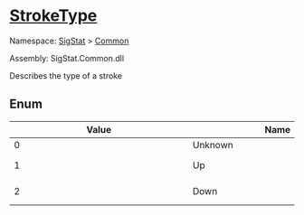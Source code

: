# [StrokeType](./StrokeType.md)
Namespace: [SigStat]() > [Common](./README.md)

Assembly: SigStat.Common.dll


Describes the type of a stroke

##	Enum

| Value | Name | Summary | 
| --- | --- | --- | 
| 0<div style="width: 300px">| Unknown<div style="width: 300px">| The type of the stroke is not known<div style="width: 300px">| <br>
| 1<div style="width: 300px">| Up<div style="width: 300px">| The stroke was made in the air (the pen did not tuch the tablet/paper)<div style="width: 300px">| <br>
| 2<div style="width: 300px">| Down<div style="width: 300px">| The stroke was made on the writing surface (tablet, paper etc.)<div style="width: 300px">| <br>


